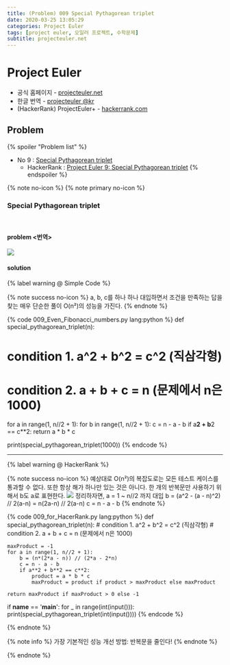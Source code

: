 ```yaml
---
title: (Problem) 009 Special Pythagorean triplet
date: 2020-03-25 13:05:29
categories: Project Euler
tags: [project euler, 오일러 프로젝트, 수학문제]
subtitle: projecteuler.net
---
```


# Project Euler

- 공식 홈페이지 - [projecteuler.net](https://projecteuler.net/)
- 한글 번역 - [projecteuler @kr](http://euler.synap.co.kr/prob_detail.php?id=1)
- (HackerRank) ProjectEuler+ - [hackerrank.com](https://www.hackerrank.com/contests/projecteuler/challenges)

## Problem

{% spoiler "Problem list" %}
- No 9 : [Special Pythagorean triplet](https://projecteuler.net/problem=9)
  - HackerRank : [Project Euler 9: Special Pythagorean triplet](https://www.hackerrank.com/contests/projecteuler/challenges/euler009/problem)
{% endspoiler %}

<!-- more -->

{% note no-icon %}
{% note primary no-icon %}

### Special Pythagorean triplet

</br>

#### problem  <번역>

<img src="/img/Euler/Problem 9.png">


#### solution

{% label warning @ Simple Code %}

{% note success no-icon %}
  a, b, c를 하나 하나 대입하면서 조건을 만족하는 답을 찾는 매우 단순한 풀이
  O(n²)의 성능을 가진다.
{% endnote %}

{% code 009_Even_Fibonacci_numbers.py lang:python %}
def special_pythagorean_triplet(n):
  # condition 1. a^2 + b^2 = c^2  (직삼각형)
  # condition 2. a + b + c = n    (문제에서 n은 1000)

  for a in range(1, n//2 + 1):
      for b in range(1, n//2 + 1):
          c = n - a - b
          if a**2 + b**2 == c**2:
              return a * b * c


print(special_pythagorean_triplet(1000))
{% endcode %}

---

{% label warning @ HackerRank %}

{% note success no-icon %}
  예상대로 O(n²)의 복잡도로는 모든 테스트 케이스를 통과할 수 없다. 또한 항상 해가 하나만 있는 것은 아니다.
  한 개의 반복문만 사용하기 위해서 b도 a로 표현한다.
  <img src='/img/Euler/009_derivation.png'>
  정리하자면,
  a = 1 ~ n//2 까지 대입
  b = (a^2 - (a - n)^2) // 2(a-n) = n(2a-n) // 2(a-n)
  c = n - a - b
{% endnote %}

{% code 009_for_HacerRank.py lang:python %}
def special_pythagorean_triplet(n):
    # condition 1. a^2 + b^2 = c^2  (직삼각형)
    # condition 2. a + b + c = n    (문제에서 n은 1000)

    maxProduct = -1
    for a in range(1, n//2 + 1):
        b = (n*(2*a - n)) // (2*a - 2*n)
        c = n - a - b
        if a**2 + b**2 == c**2:
            product = a * b * c
            maxProduct = product if product > maxProduct else maxProduct

    return maxProduct if maxProduct > 0 else -1


if __name__ == '__main__':
    for _ in range(int(input())):
        print(special_pythagorean_triplet(int(input())))
 {% endcode %}

{% endnote %}

{% note info %}
가장 기본적인 성능 개선 방법: 반복문을 줄인다!
{% endnote %}

{% endnote %}
